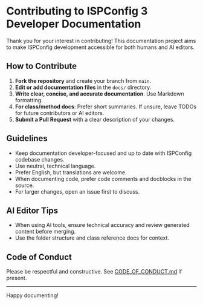 # Contributing to ISPConfig 3 Developer Documentation

Thank you for your interest in contributing! This documentation project aims to make ISPConfig development accessible for both humans and AI editors.

## How to Contribute
1. **Fork the repository** and create your branch from `main`.
2. **Edit or add documentation files** in the `docs/` directory.
3. **Write clear, concise, and accurate documentation**. Use Markdown formatting.
4. **For class/method docs**: Prefer short summaries. If unsure, leave TODOs for future contributors or AI editors.
5. **Submit a Pull Request** with a clear description of your changes.

## Guidelines
- Keep documentation developer-focused and up to date with ISPConfig codebase changes.
- Use neutral, technical language.
- Prefer English, but translations are welcome.
- When documenting code, prefer code comments and docblocks in the source.
- For larger changes, open an issue first to discuss.

## AI Editor Tips
- When using AI tools, ensure technical accuracy and review generated content before merging.
- Use the folder structure and class reference docs for context.

## Code of Conduct
Please be respectful and constructive. See [CODE_OF_CONDUCT.md](CODE_OF_CONDUCT.md) if present.

---

Happy documenting!
